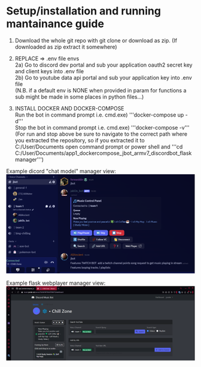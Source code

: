# Setup/installation and running mantainance guide  
  
1) Download the whole git repo with git clone or download as zip. (If downloaded as zip extract it somewhere)  
  
2) REPLACE => .env file envs  
  2a) Go to discord dev portal and sub your application oauth2 secret key and client keys into .env file  
  2b) Go to youtube data api portal and sub your application key into .env file  
(N.B. if a default env is NONE when provided in param for functions a sub might be made in some places in python files...)    
  
4) INSTALL DOCKER AND DOCKER-COMPOSE  
   Run the bot in command prompt i.e. cmd.exe) '''docker-compose up -d'''  
   Stop the bot in command prompt i.e. cmd.exe) '''docker-compose -v'''
   (For run and stop above be sure to navigate to the correct path where you extracted the repository, so if you extracted it to C:/User/Documents open command prompt or power shell and '''cd C:/User/Documents/app1_dockercompose_jbot_armv7_discordbot_flaskmanager''')
     
Example dicord "chat model" manager view:  
![Model Image 1](READMEresources/discord_chat_model_example.png)  
  
Example flask webplayer manager view:  
![Webplayer Image 1](READMEresources/flask_webapp_example.png)    
